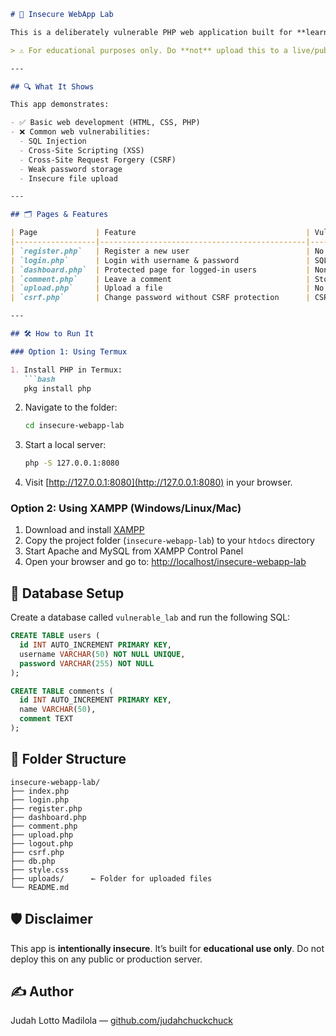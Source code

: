 

````markdown
# 🧪 Insecure WebApp Lab

This is a deliberately vulnerable PHP web application built for **learning**, **testing**, and **showcasing** common web vulnerabilities. It's a great project for anyone exploring both **web development** and **cybersecurity**.

> ⚠️ For educational purposes only. Do **not** upload this to a live/public server!

---

## 🔍 What It Shows

This app demonstrates:

- ✅ Basic web development (HTML, CSS, PHP)
- ❌ Common web vulnerabilities:
  - SQL Injection
  - Cross-Site Scripting (XSS)
  - Cross-Site Request Forgery (CSRF)
  - Weak password storage
  - Insecure file upload

---

## 🗂️ Pages & Features

| Page             | Feature                                      | Vulnerability              |
|------------------|----------------------------------------------|----------------------------|
| `register.php`   | Register a new user                          | No input validation        |
| `login.php`      | Login with username & password               | SQL Injection              |
| `dashboard.php`  | Protected page for logged-in users           | None (basic session check) |
| `comment.php`    | Leave a comment                              | Stored XSS                 |
| `upload.php`     | Upload a file                                | No file type checks        |
| `csrf.php`       | Change password without CSRF protection      | CSRF                       |

---

## 🛠️ How to Run It

### Option 1: Using Termux

1. Install PHP in Termux:
   ```bash
   pkg install php
````

2. Navigate to the folder:

   ```bash
   cd insecure-webapp-lab
   ```

3. Start a local server:

   ```bash
   php -S 127.0.0.1:8080
   ```

4. Visit [http://127.0.0.1:8080](http://127.0.0.1:8080) in your browser.



### Option 2: Using XAMPP (Windows/Linux/Mac)

1. Download and install [XAMPP](https://www.apachefriends.org/)
2. Copy the project folder (`insecure-webapp-lab`) to your `htdocs` directory
3. Start Apache and MySQL from XAMPP Control Panel
4. Open your browser and go to:
   [http://localhost/insecure-webapp-lab](http://localhost/insecure-webapp-lab)



## 🧱 Database Setup

Create a database called `vulnerable_lab` and run the following SQL:

```sql
CREATE TABLE users (
  id INT AUTO_INCREMENT PRIMARY KEY,
  username VARCHAR(50) NOT NULL UNIQUE,
  password VARCHAR(255) NOT NULL
);

CREATE TABLE comments (
  id INT AUTO_INCREMENT PRIMARY KEY,
  name VARCHAR(50),
  comment TEXT
);
```



## 📁 Folder Structure

```
insecure-webapp-lab/
├── index.php
├── login.php
├── register.php
├── dashboard.php
├── comment.php
├── upload.php
├── logout.php
├── csrf.php
├── db.php
├── style.css
├── uploads/      ← Folder for uploaded files
└── README.md
```



## 🛡️ Disclaimer

This app is **intentionally insecure**. It’s built for **educational use only**. Do not deploy this on any public or production server.



## ✍️ Author

Judah Lotto Madilola — [github.com/judahchuckchuck](https://github.com/judahchuckchuck)


```
